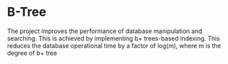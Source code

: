 # B-Tree

The project improves the performance of database manipulation and searching.
This is achieved by implementing b+ trees-based indexing.
This reduces the database operational time by a factor of log(m), where m is the degree of b+ tree
